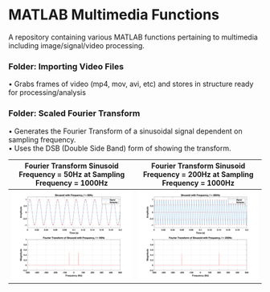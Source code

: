 # MATLAB Multimedia Functions
A repository containing various MATLAB functions pertaining to multimedia including image/signal/video processing.


### Folder: Importing Video Files
• Grabs frames of video (mp4, mov, avi, etc) and stores in structure ready for processing/analysis

### Folder: Scaled Fourier Transform
• Generates the Fourier Transform of a sinusoidal signal dependent on sampling frequency.
<br>
• Uses the DSB (Double Side Band) form of showing the transform.



|Fourier Transform Sinusoid Frequency = 50Hz at Sampling Frequency = 1000Hz|Fourier Transform Sinusoid Frequency = 200Hz at Sampling Frequency = 1000Hz|
|--|--|
|<img src="Scaled Fourier Transform/Scaled_Fourier_Transform.png" width = "600">|<img src="Scaled Fourier Transform/Scaled_Fourier_Transform_2.png" width = "600">|




